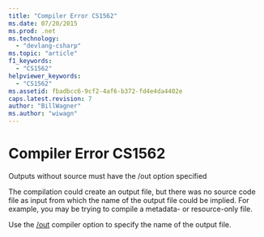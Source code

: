```yaml
---
title: "Compiler Error CS1562"
ms.date: 07/20/2015
ms.prod: .net
ms.technology: 
  - "devlang-csharp"
ms.topic: "article"
f1_keywords: 
  - "CS1562"
helpviewer_keywords: 
  - "CS1562"
ms.assetid: fbadbcc6-9cf2-4af6-b372-fd4e4da4402e
caps.latest.revision: 7
author: "BillWagner"
ms.author: "wiwagn"
---
```

# Compiler Error CS1562
Outputs without source must have the /out option specified  
  
 The compilation could create an output file, but there was no source code file as input from which the name of the output file could be implied. For example, you may be trying to compile a metadata- or resource-only file.  
  
 Use the [/out](../../csharp/language-reference/compiler-options/out-compiler-option.md) compiler option to specify the name of the output file.
